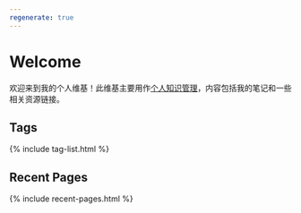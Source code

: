 ```yaml
---
regenerate: true
---
```


# Welcome

欢迎来到我的个人维基！此维基主要用作[个人知识管理](http://en.wikipedia.org/wiki/Personal_knowledge_management)，内容包括我的笔记和一些相关资源链接。

## Tags
{% include tag-list.html %}

## Recent Pages
{% include recent-pages.html %}
